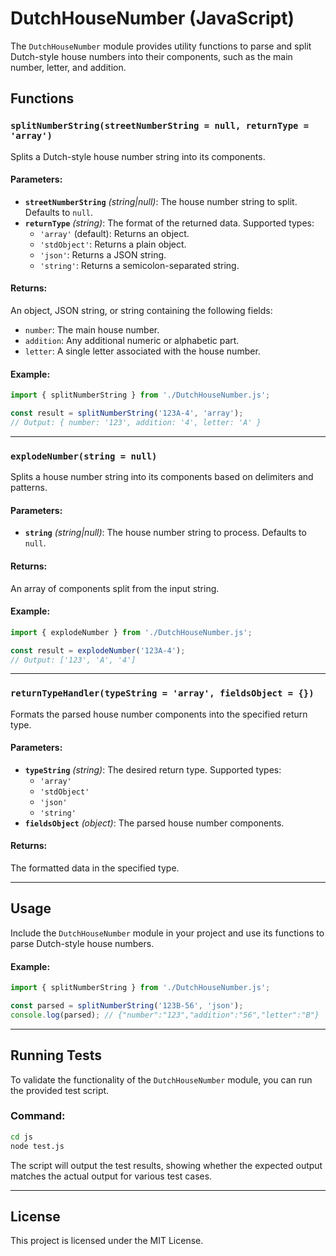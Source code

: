 # DutchHouseNumber (JavaScript)

The `DutchHouseNumber` module provides utility functions to parse and split Dutch-style house numbers into their components, such as the main number, letter, and addition.

## Functions

### `splitNumberString(streetNumberString = null, returnType = 'array')`

Splits a Dutch-style house number string into its components.

#### Parameters:
- **`streetNumberString`** *(string|null)*: The house number string to split. Defaults to `null`.
- **`returnType`** *(string)*: The format of the returned data. Supported types:
  - `'array'` (default): Returns an object.
  - `'stdObject'`: Returns a plain object.
  - `'json'`: Returns a JSON string.
  - `'string'`: Returns a semicolon-separated string.

#### Returns:
An object, JSON string, or string containing the following fields:
- `number`: The main house number.
- `addition`: Any additional numeric or alphabetic part.
- `letter`: A single letter associated with the house number.

#### Example:
```javascript
import { splitNumberString } from './DutchHouseNumber.js';

const result = splitNumberString('123A-4', 'array');
// Output: { number: '123', addition: '4', letter: 'A' }
```

---

### `explodeNumber(string = null)`

Splits a house number string into its components based on delimiters and patterns.

#### Parameters:
- **`string`** *(string|null)*: The house number string to process. Defaults to `null`.

#### Returns:
An array of components split from the input string.

#### Example:
```javascript
import { explodeNumber } from './DutchHouseNumber.js';

const result = explodeNumber('123A-4');
// Output: ['123', 'A', '4']
```

---

### `returnTypeHandler(typeString = 'array', fieldsObject = {})`

Formats the parsed house number components into the specified return type.

#### Parameters:
- **`typeString`** *(string)*: The desired return type. Supported types:
  - `'array'`
  - `'stdObject'`
  - `'json'`
  - `'string'`
- **`fieldsObject`** *(object)*: The parsed house number components.

#### Returns:
The formatted data in the specified type.

---

## Usage

Include the `DutchHouseNumber` module in your project and use its functions to parse Dutch-style house numbers.

#### Example:
```javascript
import { splitNumberString } from './DutchHouseNumber.js';

const parsed = splitNumberString('123B-56', 'json');
console.log(parsed); // {"number":"123","addition":"56","letter":"B"}
```

---

## Running Tests

To validate the functionality of the `DutchHouseNumber` module, you can run the provided test script.

### Command:
```bash
cd js
node test.js
```

The script will output the test results, showing whether the expected output matches the actual output for various test cases.

---

## License

This project is licensed under the MIT License.

